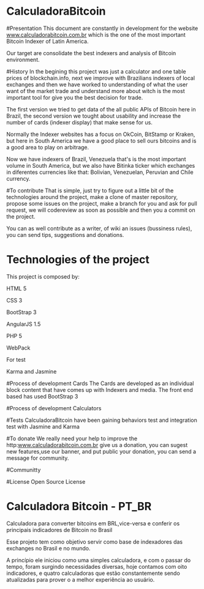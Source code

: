 # CalculadoraBitcoin

#Presentation
 This document are constantly in development for the website www.calculadorabitcoin.com.br which is the one of the most important Bitcoin Indexer of Latin America. 
 
Our target are consolidate the best indexers and analysis of Bitcoin environment. 
 
#History 
 In the begining this project was just a calculator and one table prices of blockchain.info, next we improve with Brazilians indexers of  local exchanges and then we have worked to understanding of what the user want of the market trade and understand more about witch is the most important tool for give you the best decision for trade.
 
 The first version we tried to get data of the all public APIs of Bitcoin here in Brazil, the second version we tought about usability and increase the number of cards (indexer display) that make sense for us. 
 
 Normally the Indexer websites  has a focus on OkCoin, BitStamp or Kraken, but here in South America we have a good place to sell ours bitcoins and is a good area to play on arbitrage.
 
 Now we have indexers of Brazil, Venezuela that's is the most important volume in South America, but we also have Bitinka ticker which exchanges in diferentes currencies like that: Bolivian, Venezuelan, Peruvian and Chile currency. 

#To contribute
That is simple, just try to figure out a little bit of the technologies around the project, make a clone of master repository, propose some issues on the project, make a branch for you and ask for pull request, we will codereview as soon as possible and then you a commit on the project.

You can as well contribute as a writer, of wiki an issues (bussiness rules), you can send tips, suggestions and donations.

# Technologies of the project 

This project is composed by:

HTML 5 

CSS 3

BootStrap 3

AngularJS 1.5

PHP 5

WebPack

For test

Karma and Jasmine

#Process of development Cards
The Cards are developed as an individual block content that have comes up with Indexers and media. The front end based has used BootStrap 3 

#Process of development Calculators


#Tests
CalculadoraBitcoin have been gaining behaviors test and integration test with Jasmine and Karma

#To donate
We really need your help to improve the http:www.calculadorabitcoin.com.br give us a donation, you can sugest new features,use our banner, and put public your donation, you can send a message for community.

#Communitty

#License
Open Source License

# Calculadora Bitcoin - PT_BR

Calculadora para converter bitcoins em BRL,vice-versa e conferir os principais indicadores de Bitcoin no Brasil

Esse projeto tem como objetivo servir como base de indexadores das exchanges no Brasil e no mundo. 

A princípio ele iniciou como uma simples calculadora, e com o passar do tempo, foram surgindo necessidades diversas, hoje contamos com oito indicadores, e quatro calculadoras que estão constantemente sendo atualizadas para prover o a melhor experiência ao usuário.
